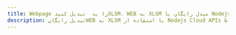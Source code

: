 ---title: Webpage را به  تبدیل کنیدXLSM، WEB به XLSM مبدل رایگان یا Nodejs SDKdescription: تبدیل رایگانWEB به XLSM با استفاده از Nodejs Cloud APIs & SDK همچنین اسناد PDF را در Cloud ایجاد، ویرایش و رندر کنید.---